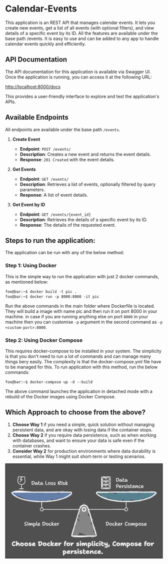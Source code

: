 
# Calendar-Events

This application is an REST API that manages calendar events. It lets you create new events, get a list of all events (with optional filters), and view details of a specific event by its ID. All the features are available under the base path /events. It is easy to use and can be added to any app to handle calendar events quickly and efficiently.

## API Documentation
The API documentation for this application is available via Swagger UI. Once the application is running, you can access it at the following URL:

[http://localhost:8000/docs](http://localhost:8000/docs)

This provides a user-friendly interface to explore and test the application's APIs.

## Available Endpoints

All endpoints are available under the base path `/events`.

1. **Create Event**
   - **Endpoint**: `POST /events/`
   - **Description**: Creates a new event and returns the event details.
   - **Response**: `201 Created` with the event details.

2. **Get Events**
   - **Endpoint**: `GET /events/`
   - **Description**: Retrieves a list of events, optionally filtered by query parameters.
   - **Response**: A list of event details.

3. **Get Event by ID**
   - **Endpoint**: `GET /events/{event_id}`
   - **Description**: Retrieves the details of a specific event by its ID.
   - **Response**: The details of the requested event.


## Steps to run the application:
The application can be run with any of the below method:

### Step 1: Using Docker
This is the simple way to run the application with just 2 docker commands, as mentioned below:
```console
foo@bar:~$ docker build -t pic . 
foo@bar:~$ docker run -p 8000:8000 -it pic
```
Run the above commands in the main folder where Dockerfile is located. They will build a image with name pic and then run it on port 8000 in your machine. in case if you are running anything else on port `8000` in your machine then you can customise `-p` argument in the second command as `-p <custom-port>:8000`.

### Step 2: Using Docker Compose
This requires docker-compose to be installed in your system. The simplicity is that you don't need to run a lot of commands and can manage many things bery easily. The complexity is that the docker-compose.yml file have to be managed for this.
To run application with this method, run the below commands:
```console
foo@bar:~$ docker-compose up -d --build
```
The above command launches the application in detached mode with a rebuild of the Docker images using Docker Compose.

## Which Approach to choose from the above?
1. **Choose Way 1** if you need a simple, quick solution without managing persistent data, and are okay with losing data if the container stops.
2. **Choose Way 2** if you require data persistence, such as when working with databases, and want to ensure your data is safe even if the container crashes.
3. **Consider Way 2** for production environments where data durability is essential, while Way 1 might suit short-term or testing scenarios.

![Docker Vs Docker Compose](images/dockerVScompose.png)
